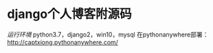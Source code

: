 # django个人博客附源码 
*运行环境*
python3.7，django2，win10，mysql
在pythonanywhere部署：http://captxiong.pythonanywhere.com/

